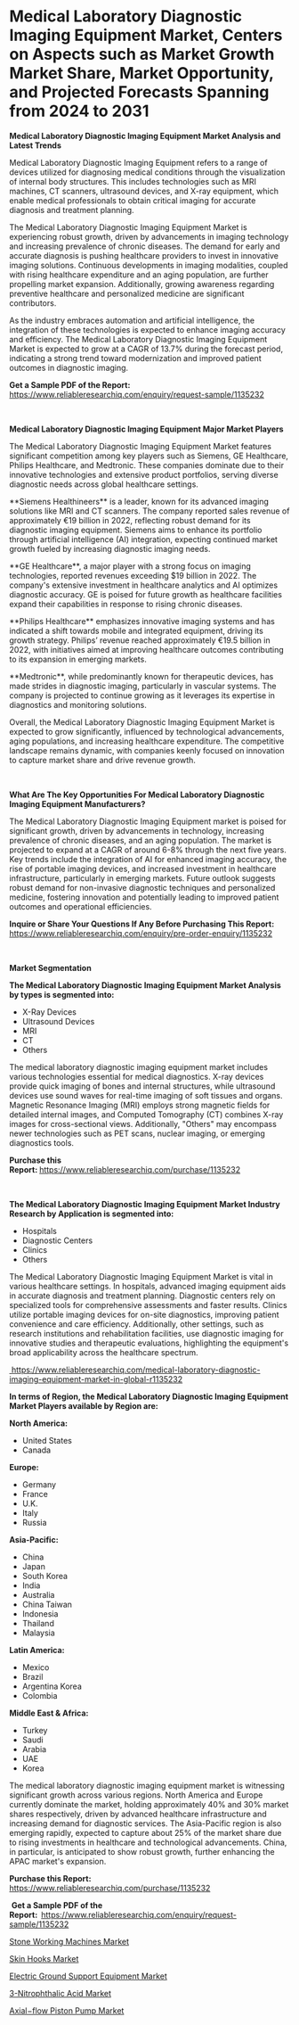 <p><h1>Medical Laboratory Diagnostic Imaging Equipment Market, Centers on Aspects such as Market Growth Market Share, Market Opportunity, and Projected Forecasts Spanning from 2024 to 2031</h1></p><p><strong>Medical Laboratory Diagnostic Imaging Equipment Market Analysis and Latest Trends</strong></p>
<p><p>Medical Laboratory Diagnostic Imaging Equipment refers to a range of devices utilized for diagnosing medical conditions through the visualization of internal body structures. This includes technologies such as MRI machines, CT scanners, ultrasound devices, and X-ray equipment, which enable medical professionals to obtain critical imaging for accurate diagnosis and treatment planning.</p><p>The Medical Laboratory Diagnostic Imaging Equipment Market is experiencing robust growth, driven by advancements in imaging technology and increasing prevalence of chronic diseases. The demand for early and accurate diagnosis is pushing healthcare providers to invest in innovative imaging solutions. Continuous developments in imaging modalities, coupled with rising healthcare expenditure and an aging population, are further propelling market expansion. Additionally, growing awareness regarding preventive healthcare and personalized medicine are significant contributors.</p><p>As the industry embraces automation and artificial intelligence, the integration of these technologies is expected to enhance imaging accuracy and efficiency. The Medical Laboratory Diagnostic Imaging Equipment Market is expected to grow at a CAGR of 13.7% during the forecast period, indicating a strong trend toward modernization and improved patient outcomes in diagnostic imaging.</p></p>
<p><strong>Get a Sample PDF of the Report:&nbsp;</strong> <a href="https://www.reliableresearchiq.com/enquiry/request-sample/1135232?utm_campaign=973&utm_medium=2&utm_source=Github&utm_content=ia&utm_term=20122024&utm_id=medical-laboratory-diagnostic-imaging-equipment">https://www.reliableresearchiq.com/enquiry/request-sample/1135232</a></p>
<p>&nbsp;</p>
<p><strong>Medical Laboratory Diagnostic Imaging Equipment Major Market Players</strong></p>
<p><p>The Medical Laboratory Diagnostic Imaging Equipment Market features significant competition among key players such as Siemens, GE Healthcare, Philips Healthcare, and Medtronic. These companies dominate due to their innovative technologies and extensive product portfolios, serving diverse diagnostic needs across global healthcare settings.</p><p>**Siemens Healthineers** is a leader, known for its advanced imaging solutions like MRI and CT scanners. The company reported sales revenue of approximately €19 billion in 2022, reflecting robust demand for its diagnostic imaging equipment. Siemens aims to enhance its portfolio through artificial intelligence (AI) integration, expecting continued market growth fueled by increasing diagnostic imaging needs.</p><p>**GE Healthcare**, a major player with a strong focus on imaging technologies, reported revenues exceeding $19 billion in 2022. The company's extensive investment in healthcare analytics and AI optimizes diagnostic accuracy. GE is poised for future growth as healthcare facilities expand their capabilities in response to rising chronic diseases.</p><p>**Philips Healthcare** emphasizes innovative imaging systems and has indicated a shift towards mobile and integrated equipment, driving its growth strategy. Philips’ revenue reached approximately €19.5 billion in 2022, with initiatives aimed at improving healthcare outcomes contributing to its expansion in emerging markets.</p><p>**Medtronic**, while predominantly known for therapeutic devices, has made strides in diagnostic imaging, particularly in vascular systems. The company is projected to continue growing as it leverages its expertise in diagnostics and monitoring solutions.</p><p>Overall, the Medical Laboratory Diagnostic Imaging Equipment Market is expected to grow significantly, influenced by technological advancements, aging populations, and increasing healthcare expenditure. The competitive landscape remains dynamic, with companies keenly focused on innovation to capture market share and drive revenue growth.</p></p>
<p>&nbsp;</p>
<p><strong>What Are The Key Opportunities For Medical Laboratory Diagnostic Imaging Equipment Manufacturers?</strong></p>
<p><p>The Medical Laboratory Diagnostic Imaging Equipment market is poised for significant growth, driven by advancements in technology, increasing prevalence of chronic diseases, and an aging population. The market is projected to expand at a CAGR of around 6-8% through the next five years. Key trends include the integration of AI for enhanced imaging accuracy, the rise of portable imaging devices, and increased investment in healthcare infrastructure, particularly in emerging markets. Future outlook suggests robust demand for non-invasive diagnostic techniques and personalized medicine, fostering innovation and potentially leading to improved patient outcomes and operational efficiencies.</p></p>
<p><strong>Inquire or Share Your Questions If Any Before Purchasing This Report:</strong> <a href="https://www.reliableresearchiq.com/enquiry/pre-order-enquiry/1135232?utm_campaign=973&utm_medium=2&utm_source=Github&utm_content=ia&utm_term=20122024&utm_id=medical-laboratory-diagnostic-imaging-equipment">https://www.reliableresearchiq.com/enquiry/pre-order-enquiry/1135232</a></p>
<p>&nbsp;</p>
<p><strong>Market Segmentation</strong></p>
<p><strong>The Medical Laboratory Diagnostic Imaging Equipment Market Analysis by types is segmented into:</strong></p>
<p><ul><li>X-Ray Devices</li><li>Ultrasound Devices</li><li>MRI</li><li>CT</li><li>Others</li></ul></p>
<p><p>The medical laboratory diagnostic imaging equipment market includes various technologies essential for medical diagnostics. X-ray devices provide quick imaging of bones and internal structures, while ultrasound devices use sound waves for real-time imaging of soft tissues and organs. Magnetic Resonance Imaging (MRI) employs strong magnetic fields for detailed internal images, and Computed Tomography (CT) combines X-ray images for cross-sectional views. Additionally, "Others" may encompass newer technologies such as PET scans, nuclear imaging, or emerging diagnostics tools.</p></p>
<p><strong>Purchase this Report:&nbsp;</strong><a href="https://www.reliableresearchiq.com/purchase/1135232?utm_campaign=973&utm_medium=2&utm_source=Github&utm_content=ia&utm_term=20122024&utm_id=medical-laboratory-diagnostic-imaging-equipment">https://www.reliableresearchiq.com/purchase/1135232</a></p>
<p>&nbsp;</p>
<p><strong>The Medical Laboratory Diagnostic Imaging Equipment Market Industry Research by Application is segmented into:</strong></p>
<p><ul><li>Hospitals</li><li>Diagnostic Centers</li><li>Clinics</li><li>Others</li></ul></p>
<p><p>The Medical Laboratory Diagnostic Imaging Equipment Market is vital in various healthcare settings. In hospitals, advanced imaging equipment aids in accurate diagnosis and treatment planning. Diagnostic centers rely on specialized tools for comprehensive assessments and faster results. Clinics utilize portable imaging devices for on-site diagnostics, improving patient convenience and care efficiency. Additionally, other settings, such as research institutions and rehabilitation facilities, use diagnostic imaging for innovative studies and therapeutic evaluations, highlighting the equipment's broad applicability across the healthcare spectrum.</p></p>
<p><a href="https://www.reliableresearchiq.com/medical-laboratory-diagnostic-imaging-equipment-market-in-global-r1135232?utm_campaign=973&utm_medium=2&utm_source=Github&utm_content=ia&utm_term=20122024&utm_id=medical-laboratory-diagnostic-imaging-equipment">&nbsp;https://www.reliableresearchiq.com/medical-laboratory-diagnostic-imaging-equipment-market-in-global-r1135232</a></p>
<p><strong>In terms of Region, the Medical Laboratory Diagnostic Imaging Equipment Market Players available by Region are:</strong></p>
<p>
    <p> <strong> North America: </strong>
        <ul>
            <li>United States</li>
            <li>Canada</li>
        </ul>
        </p> 
    <p> <strong> Europe: </strong>
        <ul>
            <li>Germany</li>
            <li>France</li>
            <li>U.K.</li>
            <li>Italy</li>
            <li>Russia</li>
        </ul>
        </p> 
    <p> <strong> Asia-Pacific: </strong>
        <ul>
            <li>China</li>
            <li>Japan</li>
            <li>South Korea</li>
            <li>India</li>
            <li>Australia</li>
            <li>China Taiwan</li>
            <li>Indonesia</li>
            <li>Thailand</li>
            <li>Malaysia</li>
        </ul>
        </p> 
    <p> <strong> Latin America: </strong>
        <ul>
            <li>Mexico</li>
            <li>Brazil</li>
            <li>Argentina Korea</li>
            <li>Colombia</li>
        </ul>
        </p> 
    <p> <strong> Middle East & Africa: </strong>
        <ul>
            <li>Turkey</li>
            <li>Saudi</li>
            <li>Arabia</li>
            <li>UAE</li>
            <li>Korea</li>
        </ul>
    </p>
    </p>
<p><p>The medical laboratory diagnostic imaging equipment market is witnessing significant growth across various regions. North America and Europe currently dominate the market, holding approximately 40% and 30% market shares respectively, driven by advanced healthcare infrastructure and increasing demand for diagnostic services. The Asia-Pacific region is also emerging rapidly, expected to capture about 25% of the market share due to rising investments in healthcare and technological advancements. China, in particular, is anticipated to show robust growth, further enhancing the APAC market's expansion.</p></p>
<p><strong>Purchase this Report: </strong><a href="https://www.reliableresearchiq.com/purchase/1135232?utm_campaign=973&utm_medium=2&utm_source=Github&utm_content=ia&utm_term=20122024&utm_id=medical-laboratory-diagnostic-imaging-equipment">https://www.reliableresearchiq.com/purchase/1135232</a></p>
<p>&nbsp;<strong>Get a Sample PDF of the Report:&nbsp;&nbsp;</strong><a href="https://www.reliableresearchiq.com/enquiry/request-sample/1135232?utm_campaign=973&utm_medium=2&utm_source=Github&utm_content=ia&utm_term=20122024&utm_id=medical-laboratory-diagnostic-imaging-equipment">https://www.reliableresearchiq.com/enquiry/request-sample/1135232</a></p>
<p><strong></strong></p>
<p><p><a href="https://www.linkedin.com/pulse/stone-working-machines-market-research-report-growth-trends-size-6dese?utm_campaign=973&utm_medium=2&utm_source=Github&utm_content=ia&utm_term=20122024&utm_id=medical-laboratory-diagnostic-imaging-equipment">Stone Working Machines Market</a></p><p><a href="https://www.linkedin.com/pulse/skin-hooks-market-revolution-size-share-emerging-trends-2024-mjovf?utm_campaign=973&utm_medium=2&utm_source=Github&utm_content=ia&utm_term=20122024&utm_id=medical-laboratory-diagnostic-imaging-equipment">Skin Hooks Market</a></p><p><a href="https://www.linkedin.com/pulse/global-electric-ground-support-equipment-market-trends-innovations-4n70e?utm_campaign=973&utm_medium=2&utm_source=Github&utm_content=ia&utm_term=20122024&utm_id=medical-laboratory-diagnostic-imaging-equipment">Electric Ground Support Equipment Market</a></p><p><a href="https://github.com/rodinayygacklezi/Market-Research-Report-List-1/blob/main/3-nitrophthalic-acid-market.md?utm_campaign=973&utm_medium=2&utm_source=Github&utm_content=ia&utm_term=20122024&utm_id=medical-laboratory-diagnostic-imaging-equipment">3-Nitrophthalic Acid Market</a></p><p><a href="https://github.com/hammelximalschid/Market-Research-Report-List-1/blob/main/axialflow-piston-pump-market.md?utm_campaign=973&utm_medium=2&utm_source=Github&utm_content=ia&utm_term=20122024&utm_id=medical-laboratory-diagnostic-imaging-equipment">Axial−flow Piston Pump Market</a></p></p>